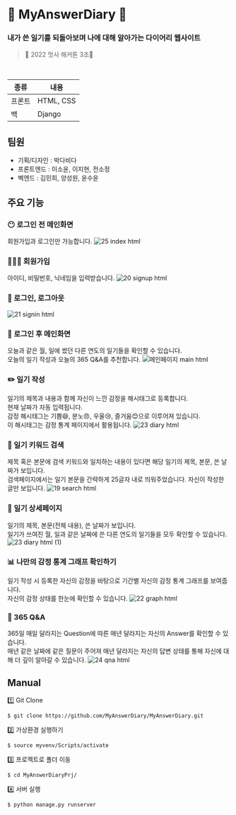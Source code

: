 # 📗 MyAnswerDiary 📗
<h3>내가 쓴 일기를 되돌아보며 나에 대해 알아가는 다이어리 웹사이트</h3>

> 🦁 2022 멋사 해커톤 3조🦁

</br>

|종류|내용|
|------|---|
|프론트|HTML, CSS|
|백|Django|


## 팀원
- 기획/디자인 : 박다비다</br>
- 프론트엔드 : 이소윤, 이지현, 전소정</br>
- 벡엔드 : 김민희, 양성원, 윤수윤</br>


## 주요 기능

### 😶 로그인 전 메인화면
회원가입과 로그인만 가능합니다.
![25 index html](https://user-images.githubusercontent.com/86403488/184388266-faa68c42-3351-493b-bf8e-46c4643ee9a3.png)

### 👩‍👧‍👧 회원가입
아이디, 비밀번호, 닉네임을 입력받습니다.
![20 signup html](https://user-images.githubusercontent.com/86403488/184384232-cb27db69-ba1f-44a4-8b3c-b3b389f8a153.png)

### 🔐 로그인, 로그아웃
![21 signin html](https://user-images.githubusercontent.com/86403488/184384275-b4457b8d-0d0e-4b26-b5b8-fca38da33b90.png)

### 🏡 로그인 후 메인화면
오늘과 같은 월, 일에 썼던 다른 연도의 일기들을 확인할 수 있습니다.</br>
오늘의 일기 작성과 오늘의 365 Q&A를 추천합니다.
![메인페이지 main html](https://user-images.githubusercontent.com/86403488/184384417-b9e06aa7-2e0d-4f1a-9d2e-fb433160475f.png)

### ✏️ 일기 작성 
일기의 제목과 내용과 함께 자신이 느낀 감정을 해시태그로 등록합니다.</br>
현재 날짜가 자동 입력됩니다.</br>
감정 해시태그는 기쁨😄, 분노😠, 우울😢, 즐거움😊으로 이루어져 있습니다.</br>
이 해시태그는 감정 통계 페이지에서 활용됩니다.
![23 diary html](https://user-images.githubusercontent.com/86403488/184384444-fea2a9ab-9122-4a71-a931-317d9f54beb0.png)

### 🔎 일기 키워드 검색 
제목 혹은 본문에 검색 키워드와 일치하는 내용이 있다면 해당 일기의 제목, 본문, 쓴 날짜가 보입니다.</br>
검색페이지에서는 일기 본문을 간략하게 25글자 내로 띄워주었습니다.
자신이 작성한 글만 보입니다.
![19 search html](https://user-images.githubusercontent.com/86403488/184384565-c77129f9-e64d-4cd7-b641-691b73f643f0.png)

### 📗 일기 상세페이지
일기의 제목, 본문(전체 내용), 쓴 날짜가 보입니다.</br>
일기가 쓰여진 월, 일과 같은 날짜에 쓴 다른 연도의 일기들을 모두 확인할 수 있습니다.
![23 diary html (1)](https://user-images.githubusercontent.com/86403488/184386532-512f8d85-6e55-415f-b4fb-a958039b0dec.png)

### 📊 나만의 감정 통계 그래프 확인하기
일기 작성 시 등록한 자신의 감정을 바탕으로 기간별 자신의 감정 통계 그래프를 보여줍니다.</br>
자신의 감정 상태를 한눈에 확인할 수 있습니다.
![22 graph html](https://user-images.githubusercontent.com/86403488/184384595-ccc2d00d-a721-4184-89b2-8b97763b660f.png)

### 🤔 365 Q&A
365일 매일 달라지는 Question에 따른 매년 달라지는 자신의 Answer를 확인할 수 있습니다.</br>
매년 같은 날짜에 같은 질문이 주어져 매년 달라지는 자신의 답변 상태를 통해 자신에 대해 더 깊이 알아갈 수 있습니다.
![24 qna html](https://user-images.githubusercontent.com/86403488/184384629-1a3b5936-cfd2-43d3-adf1-934e2b80abb0.png)


## Manual

1️⃣ Git Clone </br>

```
$ git clone https://github.com/MyAnswerDiary/MyAnswerDiary.git
```

2️⃣ 가상환경 실행하기
```
$ source myvenv/Scripts/activate
```

3️⃣ 프로젝트로 폴더 이동

```
$ cd MyAnswerDiaryPrj/
```
4️⃣ 서버 실행
```
$ python manage.py runserver
```
